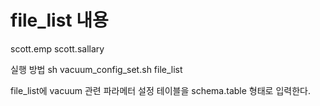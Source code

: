 
file_list 내용
===============
scott.emp
scott.sallary



실행 방법
sh vacuum_config_set.sh  file_list

file_list에 vacuum 관련 파라메터 설정 테이블을 schema.table 형태로 입력한다.


